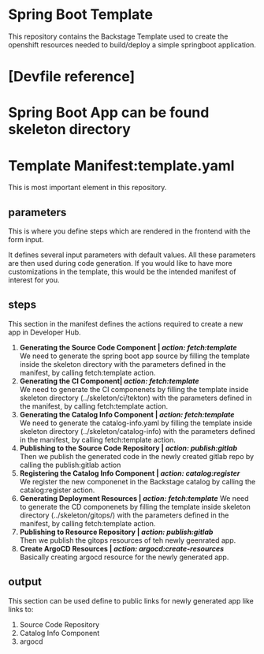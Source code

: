 # Spring Boot Template
This repository contains the Backstage Template used to create the openshift resources needed to build/deploy a simple springboot application.
# [Devfile reference]
# Spring Boot App can be found skeleton directory

# Template Manifest:template.yaml

This is most important element in this repository. 

## parameters

This is where you define steps which are rendered in the frontend with the form input.

It defines several input parameters with default values.
All these parameters are then used during code generation. If you would like to have more customizations in the template, this would be the intended manifest of interest for you.


## steps
This section in the manifest defines the actions required to create a new app in Developer Hub.
1. **Generating the Source Code Component | _action: fetch:template_**  
We need to generate the spring boot app source by filling the template inside the skeleton directory with the parameters defined in the manifest, by calling fetch:template action.
2. **Generating the CI Component| _action: fetch:template_**  
We need to generate the CI componenets by filling the template inside skeleton directory (../skeleton/ci/tekton) with the parameters defined in the manifest, by calling fetch:template action.
3. **Generating the Catalog Info Component | _action: fetch:template_**  
We need to generate the catalog-info.yaml by filling the template inside skeleton directory (../skeleton/catalog-info) with the parameters defined in the manifest, by calling fetch:template action.
4. **Publishing to the Source Code Repository | _action: publish:gitlab_**  
Then we publish the generated code in the newly created gitlab repo by calling the publish:gitlab action
5. **Registering the Catalog Info Component | _action: catalog:register_**  
We register the new componenet in the Backstage catalog by calling the catalog:register action.
6. **Generating Deployment Resources | _action: fetch:template_**
We need to generate the CD componenets by filling the template inside skeleton directory (../skeleton/gitops/) with the parameters defined in the manifest, by calling fetch:template action.
7. **Publishing to Resource Repository | _action: publish:gitlab_**  
Then we publish the gitops resources of teh newly geenrated app.
8. **Create ArgoCD Resources | _action: argocd:create-resources_**  
Basically creating argocd resource for the newly generated app.

## output  
This section can be used define to public links for newly generated app like links to:  
1. Source Code Repository
2. Catalog Info Component
3. argocd
